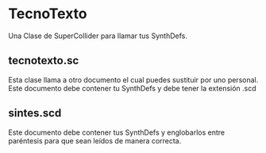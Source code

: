 # TecnoTexto
Una Clase de SuperCollider para llamar tus SynthDefs.

## tecnotexto.sc
Esta clase llama a otro documento el cual puedes sustituir por uno personal. Este documento debe contener tu SynthDefs y debe tener la extensión .scd

## sintes.scd
Este documento debe contener tus SynthDefs y englobarlos entre paréntesis para que sean leídos de manera correcta.
